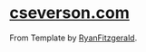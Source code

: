# [cseverson.com](https://cseverson.com)



From Template by [RyanFitzgerald](https://github.com/RyanFitzgerald/devportfolio-template).

